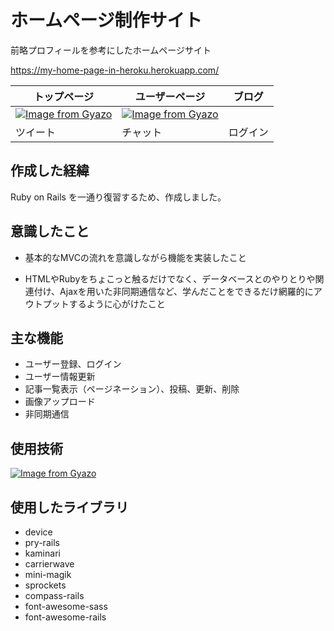 # ホームページ制作サイト
前略プロフィールを参考にしたホームページサイト

https://my-home-page-in-heroku.herokuapp.com/

|トップページ|ユーザーページ|ブログ|
|---|---|---|
|[![Image from Gyazo](https://i.gyazo.com/6e11366029282ef47094f97acc8e2f0b.png)](https://gyazo.com/6e11366029282ef47094f97acc8e2f0b)|[![Image from Gyazo](https://i.gyazo.com/fbf44126796f1cb80ed8940c0b6f6c51.png)](https://gyazo.com/fbf44126796f1cb80ed8940c0b6f6c51)
|ツイート|チャット|ログイン|



## 作成した経緯
Ruby on Rails を一通り復習するため、作成しました。

## 意識したこと

- 基本的なMVCの流れを意識しながら機能を実装したこと

- HTMLやRubyをちょこっと触るだけでなく、データベースとのやりとりや関連付け、Ajaxを用いた非同期通信など、学んだことをできるだけ網羅的にアウトプットするように心がけたこと
## 主な機能

- ユーザー登録、ログイン
- ユーザー情報更新
- 記事一覧表示（ページネーション）、投稿、更新、削除
- 画像アップロード
- 非同期通信



## 使用技術
[![Image from Gyazo](https://i.gyazo.com/258db6ffdd0fe3f61849e75029dafb0e.png)](https://gyazo.com/258db6ffdd0fe3f61849e75029dafb0e)

## 使用したライブラリ

- device
- pry-rails
- kaminari
- carrierwave
- mini-magik
- sprockets
- compass-rails
- font-awesome-sass
- font-awesome-rails
